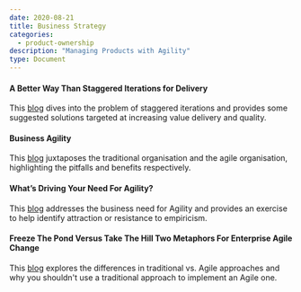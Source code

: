 ```yaml
---
date: 2020-08-21
title: Business Strategy
categories:
  - product-ownership
description: "Managing Products with Agility"
type: Document
---
```

#### A Better Way Than Staggered Iterations for Delivery
This [blog](https://www.scrum.org/resources/blog/better-way-staggered-iterations-delivery) dives into the problem of staggered iterations and provides some suggested solutions targeted at increasing value delivery and quality.

#### Business Agility
This [blog](https://www.scrum.org/resources/blog/business-agility) juxtaposes the traditional organisation and the agile organisation, highlighting the pitfalls and benefits respectively.

#### What’s Driving Your Need For Agility?
This [blog](https://www.scrum.org/resources/blog/whats-driving-your-need-agility) addresses the business need for Agility and provides an exercise to help identify attraction or resistance to empiricism.

#### Freeze The Pond Versus Take The Hill Two Metaphors For Enterprise Agile Change
This [blog](https://www.scrum.org/resources/blog/freeze-pond-versus-take-hill-two-metaphors-enterprise-agile-change) explores the differences in traditional vs. Agile approaches and why you shouldn't use a traditional approach to implement an Agile one. 
